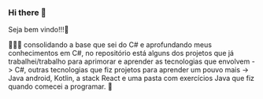 ### Hi there 👋
Seja bem vindo!!!🔭

:family_man_woman_girl: consolidando a base que sei do C# e aprofundando meus conhecimentos em C#, no repositório está alguns dos projetos que já trabalhei/trabalho para aprimorar e aprender as tecnologias que envolvem -> C#, outras tecnologias que fiz projetos para aprender um pouvo mais -> Java android, Kotlin, a stack React e uma pasta com exercícios Java que fiz quando comecei a programar. :runner:

<!--
**ItamarHavenstein/itamarhavenstein** is a ✨ _special_ ✨ repository because its `README.md` (this file) appears on your GitHub profile.

Here are some ideas to get you started:

- 🔭 I’m currently working on ...
- 🌱 I’m currently learning ...
- 👯 I’m looking to collaborate on ...
- 🤔 I’m looking for help with ...
- 💬 Ask me about ...
- 📫 How to reach me: ...
- 😄 Pronouns: ...
- ⚡ Fun fact: ...
-->
